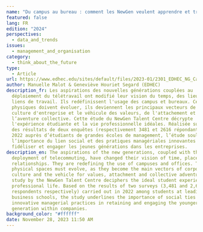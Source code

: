 ```yaml
---
name: "Du campus au bureau : comment les NewGen veulent apprendre et travailler"
featured: false
lang: FR
edition: "2024"
perspectives:
  - data_and_trends
issues:
  - management_and_organisation
category:
  - think_about_the_future
type:
  - Article
url: https://www.edhec.edu/sites/default/files/2023-01/2301_EDHEC_NG_CampusEtBureau_CommentLesNewGenVeulentApprendreEtTravailler_VF.pdf
author: Manuelle Malot & Geneviève Houriet Segard (EDHEC)
description_fr: Les aspirations des nouvelles générations couplées au
  déploiement du télétravail ont modifié leur vision du temps, des lieux et des
  liens de travail. Ils redéfinissent l'usage des campus et bureaux. Ces espaces
  physiques doivent évoluer, ils deviennent les principaux vecteurs de la
  culture d'entreprise et le véhicule des valeurs, de l'attachement et de
  l’aventure collective. Cette étude du NewGen Talent Centre décrypte
  l'expérience étudiante et la vie professionnelle idéales. Réalisée sur la base
  des résultats de deux enquêtes (respectivement 3481 et 2616 répondants) de
  2022 auprès d’étudiants de grandes écoles de management, l’étude souligne
  l’importance du lien social et des pratiques managériales innovantes pour
  fidéliser et engager les jeunes générations dans les entreprises.
description_en: The aspirations of the new generations, coupled with the
  deployment of telecommuting, have changed their vision of time, place and work
  relationships. They are redefining the use of campuses and offices. These
  physical spaces must evolve, as they become the main vectors of corporate
  culture and the vehicle for values, attachment and collective adventure. This
  study by the NewGen Talent Centre deciphers the ideal student experience and
  professional life. Based on the results of two surveys (3,481 and 2,616
  respondents respectively) carried out in 2022 among students at leading
  business schools, the study underlines the importance of social ties and
  innovative managerial practices in retaining and engaging the younger
  generation within companies.
background_color: "#ffffff"
date: November 28, 2023 11:50 AM
---
```

